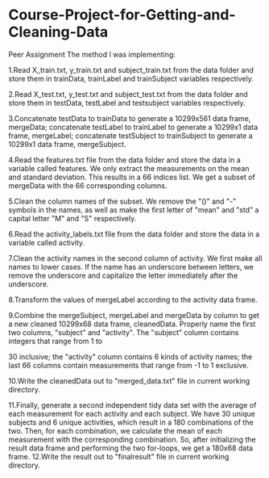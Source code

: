 Course-Project-for-Getting-and-Cleaning-Data
============================================

Peer Assignment
The method I was implementing:

1.Read X_train.txt, y_train.txt and subject_train.txt from the data folder and store them in trainData, trainLabel and trainSubject variables respectively.

2.Read X_test.txt, y_test.txt and subject_test.txt from the data folder and store them in testData, testLabel and testsubject variables respectively.

3.Concatenate testData to trainData to generate a 10299x561 data frame, mergeData; concatenate testLabel to trainLabel to generate a 10299x1 data frame, mergeLabel; concatenate testSubject to trainSubject to generate a 10299x1 data frame, mergeSubject.

4.Read the features.txt file from the data folder and store the data in a variable called features. We only extract the measurements on the mean and standard deviation. This results in a 66 indices list. We get a subset of mergeData with the 66 corresponding columns.

5.Clean the column names of the subset. We remove the "()" and "-" symbols in the names, as well as make the first letter of "mean" and "std" a capital letter "M" and "S" respectively.

6.Read the activity_labels.txt file from the data folder and store the data in a variable called activity.

7.Clean the activity names in the second column of activity. We first make all names to lower cases. If the name has an 
underscore between letters, we remove the underscore and capitalize the letter immediately after the underscore.

8.Transform the values of mergeLabel according to the activity data frame.

9.Combine the mergeSubject, mergeLabel and mergeData by column to get a new cleaned 10299x68 data frame, cleanedData. Properly name the first two columns, "subject" and "activity". The "subject" column contains integers that range from 1 to 

30 inclusive; the "activity" column contains 6 kinds of activity names; the last 66 columns contain measurements that range from -1 to 1 exclusive.

10.Write the cleanedData out to "merged_data.txt" file in current working directory.

11.Finally, generate a second independent tidy data set with the average of each measurement for each activity and each subject. We have 30 unique subjects and 6 unique activities, which result in a 180 combinations of the two. Then, for each combination, we calculate the mean of each measurement with the corresponding combination. So, after initializing the result data frame and performing the two for-loops, we get a 180x68 data frame.
12.Write the result out to "finalresult" file in current working directory.
